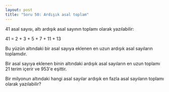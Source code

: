```yaml
---
layout: post
title: "Soru 50: Ardışık asal toplam"
---
```



41 asal sayısı, altı ardışık asal sayının toplamı olarak yazılabilir:

41 = 2 + 3 + 5 + 7 + 11 + 13

Bu yüzün altındaki bir asal sayıya eklenen en uzun ardışık asal sayıların toplamıdır.

Bir asal sayıya eklenen binin altındaki ardışık asal sayıların en uzun toplamı 21 terim içerir ve 953'e eşittir.

Bir milyonun altındaki hangi asal sayılar ardışık en fazla asal sayıların toplamı olarak yazılabilir?